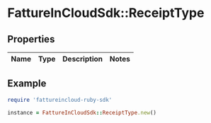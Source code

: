 # FattureInCloudSdk::ReceiptType

## Properties

| Name | Type | Description | Notes |
| ---- | ---- | ----------- | ----- |

## Example

```ruby
require 'fattureincloud-ruby-sdk'

instance = FattureInCloudSdk::ReceiptType.new()
```

